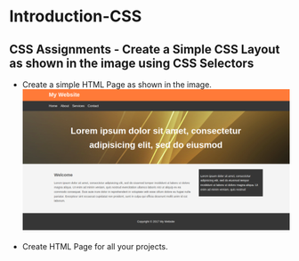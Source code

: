 # Introduction-CSS




## CSS Assignments - Create a Simple CSS Layout as shown in the image using CSS Selectors 
* Create a simple HTML Page as shown in the image.
![alt text](https://github.com/bangalorebyte-cohort22/Introduction-CSS/blob/master/css%20assignment.png)





* Create HTML Page for all your projects.
